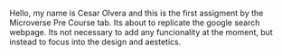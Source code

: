 Hello, my name is Cesar Olvera and this is the first assigment by the Microverse Pre Course tab. Its about to replicate the google search webpage. Its not necessary to add any funcionality at the moment, but instead to focus into the design and aestetics.